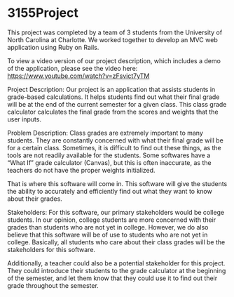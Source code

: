 # 3155Project

This project was completed by a team of 3 students from the University of North Carolina at Charlotte. We worked together
to develop an MVC web application using Ruby on Rails.

To view a video version of our project description, which includes a demo of the application, please see the video here:
https://www.youtube.com/watch?v=zFsvict7yTM

Project Description:
Our project is an application that assists students in grade-based calculations. It helps students find out what their final grade will be at the end of the current semester for a given class. This class grade calculator calculates the final grade from the scores and weights that the user inputs.

Problem Description:
Class grades are extremely important to many students. They are constantly concerned with what their final grade will be for a certain class. Sometimes, it is difficult to find out these things, as the tools are not readily available for the students. Some softwares have a “What If” grade calculator (Canvas), but this is often inaccurate, as the teachers do not have the proper weights initialized.

That is where this software will come in. This software will give the students the ability to accurately and efficiently find out what they want to know about their grades.

Stakeholders:
For this software, our primary stakeholders would be college students. In our opinion, college students are more concerned with their grades than students who are not yet in college. However, we do also believe that this software will be of use to students who are not yet in college. Basically, all students who care about their class grades will be the stakeholders for this software.

Additionally, a teacher could also be a potential stakeholder for this project. They could introduce their students to the grade calculator at the beginning of the semester, and let them know that they could use it to find out their grade throughout the semester.
